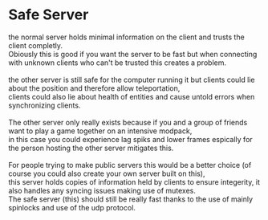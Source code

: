 # Safe Server
the normal server holds minimal information on the client and trusts the client completly. <br>
Obiously this is good if you want the server to be fast but when connecting with unknown clients who can't be trusted this creates a problem. <br>
<br>
the other server is still safe for the computer running it but clients could lie about the position and therefore allow teleportation, <br>
clients could also lie about health of entities and cause untold errors when synchronizing clients. <br>
<br>
The other server only really exists because if you and a group of friends want to play a game together on an intensive modpack, <br>
in this case you could experience lag spiks and lower frames espically for the person hosting the other server mitigates this. <br>
<br>
For people trying to make public servers this would be a better choice (of course you could also create your own server built on this), <br>
this server holds copies of information held by clients to ensure integerity, it also handles any syncing issues making use of mutexes. <br>
The safe server (this) should still be really fast thanks to the use of mainly spinlocks and use of the udp protocol. <br>
